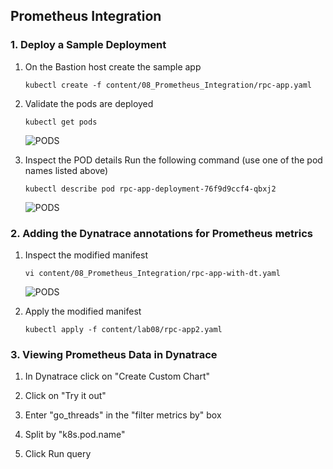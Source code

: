 ## Prometheus Integration

### 1. Deploy a Sample Deployment

1. On the Bastion host create the sample app
   ```
   kubectl create -f content/08_Prometheus_Integration/rpc-app.yaml
   ```

2. Validate the pods are deployed
   ```
   kubectl get pods
   ```
   ![PODS](../../assets/images/rpcapppods.png)

3. Inspect the POD details
   Run the following command (use one of the pod names listed above)

   ```
   kubectl describe pod rpc-app-deployment-76f9d9ccf4-qbxj2
   ```   
   ![PODS](../../assets/images/rpcappdsc.png)

### 2. Adding the Dynatrace annotations for Prometheus metrics

1. Inspect the modified manifest
   ```
   vi content/08_Prometheus_Integration/rpc-app-with-dt.yaml
   ```
   ![PODS](../../assets/images/rpcappmod.png)


2. Apply the modified manifest
   ```
   kubectl apply -f content/lab08/rpc-app2.yaml
   ```

### 3. Viewing Prometheus Data in Dynatrace   

1. In Dynatrace click on "Create Custom Chart"

2. Click on "Try it out"

3. Enter "go_threads" in the "filter metrics by" box

4. Split by "k8s.pod.name"

5. Click Run query
